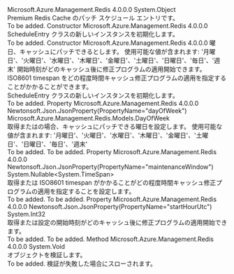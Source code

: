 <Type Name="ScheduleEntry" FullName="Microsoft.Azure.Management.Redis.Models.ScheduleEntry">
  <TypeSignature Language="C#" Value="public class ScheduleEntry" />
  <TypeSignature Language="ILAsm" Value=".class public auto ansi beforefieldinit ScheduleEntry extends System.Object" />
  <TypeSignature Language="DocId" Value="T:Microsoft.Azure.Management.Redis.Models.ScheduleEntry" />
  <TypeSignature Language="VB.NET" Value="Public Class ScheduleEntry" />
  <TypeSignature Language="F#" Value="type ScheduleEntry = class" />
  <AssemblyInfo>
    <AssemblyName>Microsoft.Azure.Management.Redis</AssemblyName>
    <AssemblyVersion>4.0.0.0</AssemblyVersion>
  </AssemblyInfo>
  <Base>
    <BaseTypeName>System.Object</BaseTypeName>
  </Base>
  <Interfaces />
  <Docs>
    <summary>
            Premium Redis Cache のパッチ スケジュール エントリです。
            </summary>
    <remarks>To be added.</remarks>
  </Docs>
  <Members>
    <Member MemberName=".ctor">
      <MemberSignature Language="C#" Value="public ScheduleEntry ();" />
      <MemberSignature Language="ILAsm" Value=".method public hidebysig specialname rtspecialname instance void .ctor() cil managed" />
      <MemberSignature Language="DocId" Value="M:Microsoft.Azure.Management.Redis.Models.ScheduleEntry.#ctor" />
      <MemberSignature Language="VB.NET" Value="Public Sub New ()" />
      <MemberType>Constructor</MemberType>
      <AssemblyInfo>
        <AssemblyName>Microsoft.Azure.Management.Redis</AssemblyName>
        <AssemblyVersion>4.0.0.0</AssemblyVersion>
      </AssemblyInfo>
      <Parameters />
      <Docs>
        <summary>
            ScheduleEntry クラスの新しいインスタンスを初期化します。
            </summary>
        <remarks>To be added.</remarks>
      </Docs>
    </Member>
    <Member MemberName=".ctor">
      <MemberSignature Language="C#" Value="public ScheduleEntry (Microsoft.Azure.Management.Redis.Models.DayOfWeek dayOfWeek, int startHourUtc, Nullable&lt;TimeSpan&gt; maintenanceWindow = null);" />
      <MemberSignature Language="ILAsm" Value=".method public hidebysig specialname rtspecialname instance void .ctor(valuetype Microsoft.Azure.Management.Redis.Models.DayOfWeek dayOfWeek, int32 startHourUtc, valuetype System.Nullable`1&lt;valuetype System.TimeSpan&gt; maintenanceWindow) cil managed" />
      <MemberSignature Language="DocId" Value="M:Microsoft.Azure.Management.Redis.Models.ScheduleEntry.#ctor(Microsoft.Azure.Management.Redis.Models.DayOfWeek,System.Int32,System.Nullable{System.TimeSpan})" />
      <MemberSignature Language="F#" Value="new Microsoft.Azure.Management.Redis.Models.ScheduleEntry : Microsoft.Azure.Management.Redis.Models.DayOfWeek * int * Nullable&lt;TimeSpan&gt; -&gt; Microsoft.Azure.Management.Redis.Models.ScheduleEntry" Usage="new Microsoft.Azure.Management.Redis.Models.ScheduleEntry (dayOfWeek, startHourUtc, maintenanceWindow)" />
      <MemberType>Constructor</MemberType>
      <AssemblyInfo>
        <AssemblyName>Microsoft.Azure.Management.Redis</AssemblyName>
        <AssemblyVersion>4.0.0.0</AssemblyVersion>
      </AssemblyInfo>
      <Parameters>
        <Parameter Name="dayOfWeek" Type="Microsoft.Azure.Management.Redis.Models.DayOfWeek" />
        <Parameter Name="startHourUtc" Type="System.Int32" />
        <Parameter Name="maintenanceWindow" Type="System.Nullable&lt;System.TimeSpan&gt;" />
      </Parameters>
      <Docs>
        <param name="dayOfWeek">曜日、キャッシュにパッチできるとします。 使用可能な値が含まれます: '月曜日'、'火曜日'、'水曜日'、'木曜日'、'金曜日'、'土曜日'、'日曜日'、'毎日'、'週末'</param>
        <param name="startHourUtc">開始時刻がどのキャッシュ後に修正プログラムの適用開始できます。</param>
        <param name="maintenanceWindow">ISO8601 timespan をどの程度時間キャッシュ修正プログラムの適用を指定することがかかることができます。 </param>
        <summary>
            ScheduleEntry クラスの新しいインスタンスを初期化します。
            </summary>
        <remarks>To be added.</remarks>
      </Docs>
    </Member>
    <Member MemberName="DayOfWeek">
      <MemberSignature Language="C#" Value="public Microsoft.Azure.Management.Redis.Models.DayOfWeek DayOfWeek { get; set; }" />
      <MemberSignature Language="ILAsm" Value=".property instance valuetype Microsoft.Azure.Management.Redis.Models.DayOfWeek DayOfWeek" />
      <MemberSignature Language="DocId" Value="P:Microsoft.Azure.Management.Redis.Models.ScheduleEntry.DayOfWeek" />
      <MemberSignature Language="VB.NET" Value="Public Property DayOfWeek As DayOfWeek" />
      <MemberSignature Language="F#" Value="member this.DayOfWeek : Microsoft.Azure.Management.Redis.Models.DayOfWeek with get, set" Usage="Microsoft.Azure.Management.Redis.Models.ScheduleEntry.DayOfWeek" />
      <MemberType>Property</MemberType>
      <AssemblyInfo>
        <AssemblyName>Microsoft.Azure.Management.Redis</AssemblyName>
        <AssemblyVersion>4.0.0.0</AssemblyVersion>
      </AssemblyInfo>
      <Attributes>
        <Attribute>
          <AttributeName>Newtonsoft.Json.JsonProperty(PropertyName="dayOfWeek")</AttributeName>
        </Attribute>
      </Attributes>
      <ReturnValue>
        <ReturnType>Microsoft.Azure.Management.Redis.Models.DayOfWeek</ReturnType>
      </ReturnValue>
      <Docs>
        <summary>
            取得またはの場合、キャッシュにパッチできる曜日を設定します。 使用可能な値が含まれます: '月曜日'、'火曜日'、'水曜日'、'木曜日'、'金曜日'、'土曜日'、'日曜日'、'毎日'、'週末'
            </summary>
        <value>To be added.</value>
        <remarks>To be added.</remarks>
      </Docs>
    </Member>
    <Member MemberName="MaintenanceWindow">
      <MemberSignature Language="C#" Value="public Nullable&lt;TimeSpan&gt; MaintenanceWindow { get; set; }" />
      <MemberSignature Language="ILAsm" Value=".property instance valuetype System.Nullable`1&lt;valuetype System.TimeSpan&gt; MaintenanceWindow" />
      <MemberSignature Language="DocId" Value="P:Microsoft.Azure.Management.Redis.Models.ScheduleEntry.MaintenanceWindow" />
      <MemberSignature Language="VB.NET" Value="Public Property MaintenanceWindow As Nullable(Of TimeSpan)" />
      <MemberSignature Language="F#" Value="member this.MaintenanceWindow : Nullable&lt;TimeSpan&gt; with get, set" Usage="Microsoft.Azure.Management.Redis.Models.ScheduleEntry.MaintenanceWindow" />
      <MemberType>Property</MemberType>
      <AssemblyInfo>
        <AssemblyName>Microsoft.Azure.Management.Redis</AssemblyName>
        <AssemblyVersion>4.0.0.0</AssemblyVersion>
      </AssemblyInfo>
      <Attributes>
        <Attribute>
          <AttributeName>Newtonsoft.Json.JsonProperty(PropertyName="maintenanceWindow")</AttributeName>
        </Attribute>
      </Attributes>
      <ReturnValue>
        <ReturnType>System.Nullable&lt;System.TimeSpan&gt;</ReturnType>
      </ReturnValue>
      <Docs>
        <summary>
            取得または ISO8601 timespan がかかることがどの程度時間キャッシュ修正プログラムの適用を指定することを設定します。
            </summary>
        <value>To be added.</value>
        <remarks>To be added.</remarks>
      </Docs>
    </Member>
    <Member MemberName="StartHourUtc">
      <MemberSignature Language="C#" Value="public int StartHourUtc { get; set; }" />
      <MemberSignature Language="ILAsm" Value=".property instance int32 StartHourUtc" />
      <MemberSignature Language="DocId" Value="P:Microsoft.Azure.Management.Redis.Models.ScheduleEntry.StartHourUtc" />
      <MemberSignature Language="VB.NET" Value="Public Property StartHourUtc As Integer" />
      <MemberSignature Language="F#" Value="member this.StartHourUtc : int with get, set" Usage="Microsoft.Azure.Management.Redis.Models.ScheduleEntry.StartHourUtc" />
      <MemberType>Property</MemberType>
      <AssemblyInfo>
        <AssemblyName>Microsoft.Azure.Management.Redis</AssemblyName>
        <AssemblyVersion>4.0.0.0</AssemblyVersion>
      </AssemblyInfo>
      <Attributes>
        <Attribute>
          <AttributeName>Newtonsoft.Json.JsonProperty(PropertyName="startHourUtc")</AttributeName>
        </Attribute>
      </Attributes>
      <ReturnValue>
        <ReturnType>System.Int32</ReturnType>
      </ReturnValue>
      <Docs>
        <summary>
            取得または設定の開始時刻がどのキャッシュ後に修正プログラムの適用開始できます。
            </summary>
        <value>To be added.</value>
        <remarks>To be added.</remarks>
      </Docs>
    </Member>
    <Member MemberName="Validate">
      <MemberSignature Language="C#" Value="public virtual void Validate ();" />
      <MemberSignature Language="ILAsm" Value=".method public hidebysig newslot virtual instance void Validate() cil managed" />
      <MemberSignature Language="DocId" Value="M:Microsoft.Azure.Management.Redis.Models.ScheduleEntry.Validate" />
      <MemberSignature Language="VB.NET" Value="Public Overridable Sub Validate ()" />
      <MemberSignature Language="F#" Value="abstract member Validate : unit -&gt; unit&#xA;override this.Validate : unit -&gt; unit" Usage="scheduleEntry.Validate " />
      <MemberType>Method</MemberType>
      <AssemblyInfo>
        <AssemblyName>Microsoft.Azure.Management.Redis</AssemblyName>
        <AssemblyVersion>4.0.0.0</AssemblyVersion>
      </AssemblyInfo>
      <ReturnValue>
        <ReturnType>System.Void</ReturnType>
      </ReturnValue>
      <Parameters />
      <Docs>
        <summary>
            オブジェクトを検証します。
            </summary>
        <remarks>To be added.</remarks>
        <exception cref="T:Microsoft.Rest.ValidationException">
            検証が失敗した場合にスローされます。
            </exception>
      </Docs>
    </Member>
  </Members>
</Type>